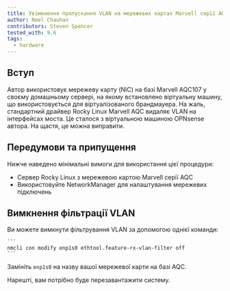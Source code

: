 ```yaml
---
title: Увімкнення пропускання VLAN на мережевих картах Marvell серії AQC
author: Neel Chauhan
contributors: Steven Spencer
tested_with: 9.6
tags:
  - hardware
---
```


## Вступ

Автор використовує мережеву карту (NIC) на базі Marvell AQC107 у своєму домашньому сервері, на якому встановлено віртуальну машину, що використовується для віртуалізованого брандмауера. На жаль, стандартний драйвер Rocky Linux Marvell AQC видаляє VLAN на інтерфейсах моста. Це сталося з віртуальною машиною OPNsense автора. На щастя, це можна виправити.

## Передумови та припущення

Нижче наведено мінімальні вимоги для використання цієї процедури:

- Сервер Rocky Linux з мережевою картою Marvell серії AQC
- Використовуйте NetworkManager для налаштування мережевих підключень

## Вимкнення фільтрації VLAN

Ви можете вимкнути фільтрування VLAN за допомогою однієї команди:

    ```
    nmcli con modify enp1s0 ethtool.feature-rx-vlan-filter off
    ```

Замініть `enp1s0` на назву вашої мережевої карти на базі AQC.

Нарешті, вам потрібно буде перезавантажити систему.
